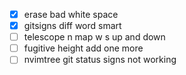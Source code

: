 - [x] erase bad white space
- [x] gitsigns diff word smart
- [ ] telescope n map w s up and down
- [ ] fugitive height add one more
- [ ] nvimtree git status signs not working
